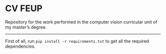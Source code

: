 # CV FEUP

Repository for the work performed in the computer vision curricular unit of my master’s degree.

---

First of all, run `pip install -r requirements.txt` to get all the required dependencies.
